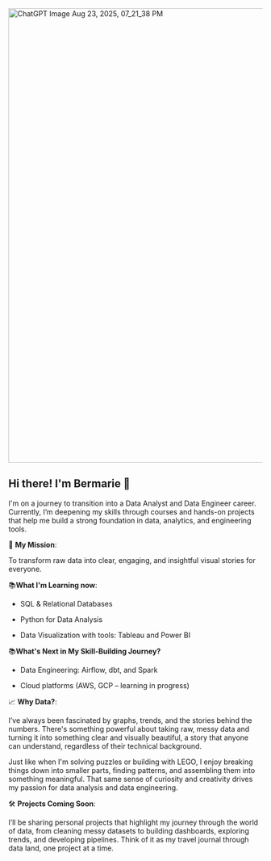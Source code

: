 
<img width="1123" height="900" alt="ChatGPT Image Aug 23, 2025, 07_21_38 PM" src="https://github.com/user-attachments/assets/cfdfea4d-f671-4fad-9410-ec65485a4565" />

## Hi there! I'm Bermarie 👋

I'm on a journey to transition into a Data Analyst and Data Engineer career. Currently, I’m deepening my skills through courses and hands-on projects that help me build a strong foundation in data, analytics, and engineering tools.

🚀 **My Mission**:

To transform raw data into clear, engaging, and insightful visual stories for everyone.

📚**What I'm Learning now**:

* SQL & Relational Databases

* Python for Data Analysis

* Data Visualization with tools: Tableau and Power BI
  
📚**What's Next in My Skill-Building Journey?**

* Data Engineering: Airflow, dbt, and Spark

* Cloud platforms (AWS, GCP – learning in progress)
  
📈 **Why Data?**:

I’ve always been fascinated by graphs, trends, and the stories behind the numbers. There's something powerful about taking raw, messy data and turning it into something clear and visually beautiful, a story that anyone can understand, regardless of their technical background.

Just like when I'm solving puzzles or building with LEGO, I enjoy breaking things down into smaller parts, finding patterns, and assembling them into something meaningful. That same sense of curiosity and creativity drives my passion for data analysis and data engineering.

🛠️ **Projects Coming Soon**:

I’ll be sharing personal projects that highlight my journey through the world of data, from cleaning messy datasets to building dashboards, exploring trends, and developing pipelines. Think of it as my travel journal through data land, one project at a time.
<!--
**BMbarreto/BMbarreto** is a ✨ _special_ ✨ repository because its `README.md` (this file) appears on your GitHub profile.

Here are some ideas to get you started:

- 🔭 I’m currently working on ...
- 🌱 I’m currently learning ...
- 👯 I’m looking to collaborate on ...
- 🤔 I’m looking for help with ...
- 💬 Ask me about ...
- 📫 How to reach me: ...
- 😄 Pronouns: ...
- ⚡ Fun fact: ...

🔗 Let’s Connect

📫 [Your email or LinkedIn link]

🌐 [Your portfolio if you have one or plan to build one]
-->
